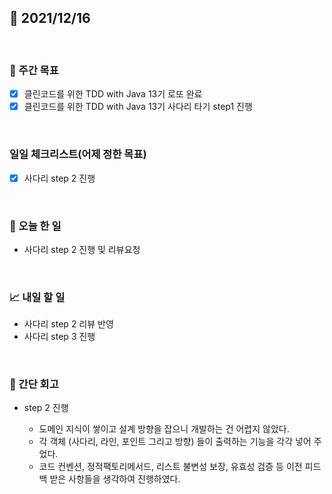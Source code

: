 ## 📅 2021/12/16

<br/>

### 🏹 주간 목표

- [x] 클린코드를 위한 TDD with Java 13기 로또 완료
- [x] 클린코드를 위한 TDD with Java 13기 사다리 타기 step1 진행

<br/>

### 일일 체크리스트(어제 정한 목표)

- [x] 사다리 step 2 진행

<br/>

### 💯 오늘 한 일

- 사다리 step 2 진행 및 리뷰요청

<br/>

### 📈 내일 할 일

- 사다리 step 2 리뷰 반영
- 사다리 step 3 진행


<br/>

### 🧐 간단 회고


- step 2 진행
  
  - 도메인 지식이 쌓이고 설계 방향을 잡으니 개발하는 건 어렵지 않았다.
  - 각 객체 (사다리, 라인, 포인트 그리고 방향) 들이 출력하는 기능을 각각 넣어 주었다.
  - 코드 컨벤션, 정적팩토리메서드, 리스트 불변성 보장, 유효성 검증 등 이전 피드백 받은 사항들을 생각하여 진행하였다.
  
  
  